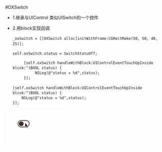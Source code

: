 #OXSwitch
* 1.继承与UIControl 类似UISwitch的一个控件
* 2.用block实现回调

     `_oxSwitch = [[OXSwitch alloc]initWithFrame:CGRectMake(50, 50, 40, 25)];`

     `self.oxSwitch.status = SwitchStatuOff;`

           [self.oxSwitch handleWithBlock:UIControlEventTouchUpInside blcok:^(BOOL status) {
                NSLog(@"status = %d",status);
           }];

      [self.oxSwitch handleWithBlock:UIControlEventTouchUpInside blcok:^(BOOL status) {
          NSLog(@"status = %d",status);
      }];

![image](https://github.com/h5865885/OXSwitch/blob/master/switch.gif)   
